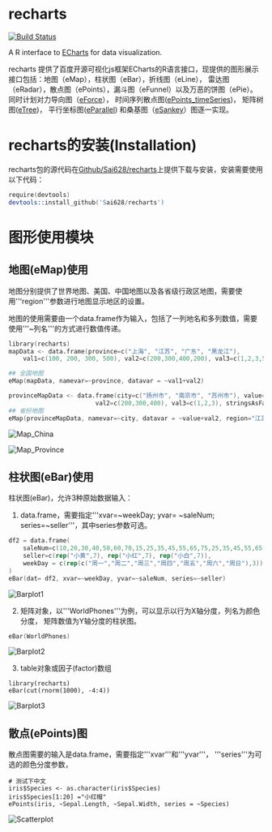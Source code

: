 recharts
========
[![Build Status](https://travis-ci.org/taiyun/recharts.png)](https://travis-ci.org/taiyun/recharts)

A R interface to [ECharts](https://github.com/ecomfe/echarts) for data visualization.

recharts 提供了百度开源可视化js框架ECharts的R语言接口，现提供的图形展示接口包括：地图（eMap），柱状图（eBar），折线图（eLine），
雷达图（eRadar），散点图（ePoints），漏斗图（eFunnel）以及万恶的饼图（ePie）。
同时计划对力导向图（[eForce](http://echarts.baidu.com/demo.html#graph-force)），
时间序列散点图([ePoints_timeSeries](http://echarts.baidu.com/demo.html#graph-life-expectancy))，
矩阵树图([eTree](http://echarts.baidu.com/demo.html#treemap-disk))，
平行坐标图([eParallel](http://echarts.baidu.com/demo.html#parallel-aqi))
和桑基图（[eSankey](http://echarts.baidu.com/demo.html#sankey-energy)）图逐一实现。

# recharts的安装(Installation)
recharts包的源代码在[Github/Sai628/recharts](https://github.com/Sai628/recharts)上提供下载与安装，安装需要使用以下代码：

```s
require(devtools)
devtools::install_github('Sai628/recharts')
```


# 图形使用模块

## 地图(eMap)使用
地图分别提供了世界地图、美国、中国地图以及各省级行政区地图，需要使用'''region'''参数进行地图显示地区的设置。

地图的使用需要由一个data.frame作为输入，包括了一列地名和多列数值，需要使用'''~列名'''的方式进行数值传递。


```s
library(recharts)
mapData <- data.frame(province=c("上海", "江苏", "广东", "黑龙江"), 
	val1=c(100, 200, 300, 500), val2=c(200,300,400,200), val3=c(1,2,3,5), stringsAsFactors=F)

## 全国地图
eMap(mapData, namevar=~province, datavar = ~val1+val2)

provinceMapData <- data.frame(city=c("扬州市", "南京市", "苏州市"), value=c(100, 200, 300),
                        val2=c(200,300,400), val3=c(1,2,3), stringsAsFactors=F)
## 省份地图
eMap(provinceMapData, namevar=~city, datavar = ~value+val2, region="江苏")
```
![Map_China](screenshots/map_china.png)

![Map_Province](screenshots/map_province.png)

## 柱状图(eBar)使用
柱状图(eBar)，允许3种原始数据输入：
1. data.frame，需要指定'''xvar=~weekDay; yvar= ~saleNum; series=~seller'''，其中series参数可选。

```s
df2 = data.frame(
	saleNum=c(10,20,30,40,50,60,70,15,25,35,45,55,65,75,25,35,45,55,65,75,85),
	seller=c(rep("小黄",7), rep("小红",7), rep("小白",7)),
	weekDay = c(rep(c("周一","周二","周三","周四","周五","周六","周日"),3))
)
eBar(dat= df2, xvar=~weekDay, yvar=~saleNum, series=~seller)
```
![Barplot1](screenshots/barplot1.png)


2. 矩阵对象，以'''WorldPhones'''为例，可以显示以行为X轴分度，列名为颜色分度，
矩阵数值为Y轴分度的柱状图。
```s
eBar(WorldPhones)
```
![Barplot2](screenshots/barplot2.png)

3. table对象或因子(factor)数组
```{r, warning = FALSE, message = FALSE}
library(recharts)
eBar(cut(rnorm(1000), -4:4))
```
![Barplot3](screenshots/barplot3.png)

## 散点(ePoints)图
散点图需要的输入是data.frame，需要指定'''xvar'''和'''yvar'''， '''series'''为可选的颜色分度参数，
```{r, warning = FALSE, message = FALSE}
# 测试下中文
iris$Species <- as.character(iris$Species)
iris$Species[1:20] ="小红帽"
ePoints(iris, ~Sepal.Length, ~Sepal.Width, series = ~Species)
```
![Scatterplot](screenshots/Scatterplot.png)
